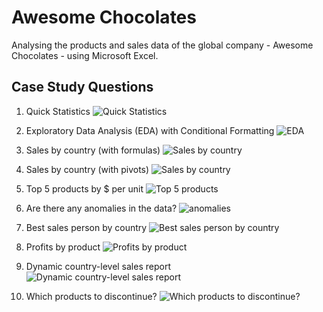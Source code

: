 # Awesome Chocolates
Analysing the products and sales data of the global company - Awesome Chocolates - using Microsoft Excel.

## Case Study Questions
1. Quick Statistics
![Quick Statistics](https://user-images.githubusercontent.com/43680714/201501153-d945f831-dc89-4948-9004-213b8a76f13e.PNG)


2. Exploratory Data Analysis (EDA) with Conditional Formatting
![EDA](https://user-images.githubusercontent.com/43680714/201501162-4e060218-8e02-4032-a98d-c71d32038fdc.PNG)


3. Sales by country (with formulas)
![Sales by country](https://user-images.githubusercontent.com/43680714/201501167-6689a215-e6e4-48a8-8adb-c24431e886c3.PNG)


4. Sales by country (with pivots)
![Sales by country](https://user-images.githubusercontent.com/43680714/201501174-9474205e-b716-415b-8408-e58992ec9efe.PNG)


5. Top 5 products by $ per unit
![Top 5 products](https://user-images.githubusercontent.com/43680714/201501177-00fe96d9-86e7-459b-89c6-1dbf13460b54.PNG)


6. Are there any anomalies in the data?
![anomalies](https://user-images.githubusercontent.com/43680714/201501178-724642d7-c3ea-41af-812c-2ce8e4975e42.PNG)


7. Best sales person by country
![Best sales person by country](https://user-images.githubusercontent.com/43680714/201501179-8ac98ae7-ff82-4d8a-bb60-6e38fe477db4.PNG)


8. Profits by product
![Profits by product](https://user-images.githubusercontent.com/43680714/201501180-b5575fbd-4fe5-4f0c-951f-995674f92eac.PNG)


9. Dynamic country-level sales report
![Dynamic country-level sales report](https://user-images.githubusercontent.com/43680714/201501183-35c7ae2a-3fde-45be-a122-063aa4b4cae7.PNG)


10. Which products to discontinue?
![Which products to discontinue?](https://user-images.githubusercontent.com/43680714/201501187-06a19d92-3279-4b77-8dd5-da6388a5831b.PNG)

